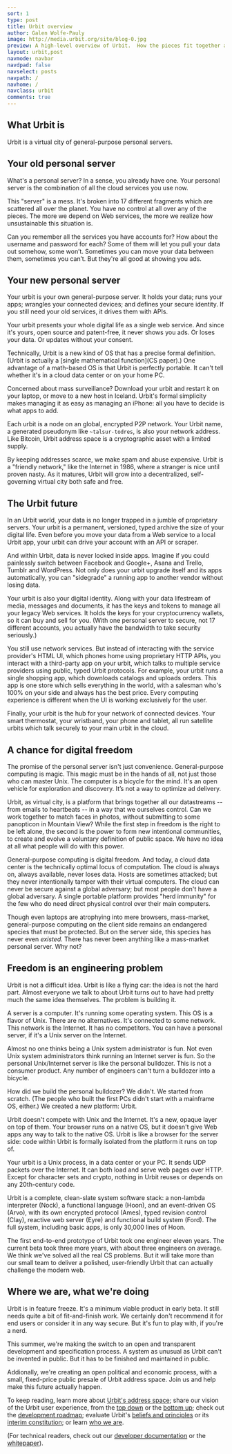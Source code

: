 ```yaml
---
sort: 1
type: post
title: Urbit overview
author: Galen Wolfe-Pauly
image: http://media.urbit.org/site/blog-0.jpg
preview: A high-level overview of Urbit.  How the pieces fit together and what we think the future will look like as Urbit grows up.
layout: urbit,post
navmode: navbar
navdpad: false
navselect: posts
navpath: /
navhome: /
navclass: urbit
comments: true
---
```


## What Urbit is

Urbit is a virtual city of general-purpose personal servers.

## Your old personal server

What's a personal server?  In a sense, you already have one.  Your
personal server is the combination of all the cloud services you use
now.

This "server" is a mess.  It's broken into 17 different fragments
which are scattered all over the planet.  You have no control at all
over any of the pieces.  The more we depend on Web services, the more
we realize how unsustainable this situation is.

Can you remember all the services you have accounts for?  How about
the username and password for each?  Some of them will let you pull
your data out somehow, some won’t.  Sometimes you can move your data
between them, sometimes you can’t.  But they're all good at
showing you ads.

## Your new personal server

Your urbit is your own general-purpose server.  It holds your
data; runs your apps; wrangles your connected devices; and
defines your secure identity.  If you still need your old
services, it drives them with APIs.

Your urbit presents your whole digital life as a single web
service.  And since it's yours, open source and patent-free, it
never shows you ads.  Or loses your data.  Or updates without
your consent.

Technically, Urbit is a new kind of OS that has a precise formal
definition.  (Urbit is actually a [single mathematical function](CS
paper).)  One advantage of a math-based OS is that Urbit is perfectly
portable.  It can't tell whether it's in a cloud data center or on
your home PC.

Concerned about mass surveillance?  Download your urbit and restart it
on your laptop, or move to a new host in Iceland.  Urbit's formal
simplicity makes managing it as easy as managing an iPhone: all you
have to decide is what apps to add.

Each urbit is a node on an global, encrypted P2P network.  Your Urbit
name, a generated pseudonym like `~talsur-todres`, is also your network
address.  Like Bitcoin, Urbit address space is a cryptographic asset
with a limited supply.

By keeping addresses scarce, we make spam and abuse expensive.  Urbit
is a "friendly network," like the Internet in 1986, where a stranger
is nice until proven nasty.  As it matures, Urbit will grow into a
decentralized, self-governing virtual city both safe and free.

## The Urbit future

In an Urbit world, your data is no longer trapped in a jumble of
proprietary servers.  Your urbit is a permanent, versioned, typed
archive the size of your digital life.  Even before you move your data
from a Web service to a local Urbit app, your urbit can drive your
account with an API or scraper.

And within Urbit, data is never locked inside apps.  Imagine if you
could painlessly switch between Facebook and Google+, Asana and
Trello, Tumblr and WordPress.  Not only does your urbit upgrade itself
and its apps automatically, you can "sidegrade" a running app to
another vendor without losing data.

Your urbit is also your digital identity.  Along with your data
lifestream of media, messages and documents, it has the keys and
tokens to manage all your legacy Web services.  It holds the keys
for your cryptocurrency wallets, so it can buy and sell for you.
(With one personal server to secure, not 17 different accounts,
you actually have the bandwidth to take security seriously.)

You still use network services.  But instead of interacting with
the service provider's HTML UI, which phones home using
proprietary HTTP APIs, you interact with a third-party app on
your urbit, which talks to multiple service providers using
public, typed Urbit protocols.  For example, your urbit runs a
single shopping app, which downloads catalogs and uploads orders.
This app is one store which sells everything in the world, with a
salesman who's 100% on your side and always has the best price.
Every computing experience is different when the UI is working
exclusively for the user.

Finally, your urbit is the hub for your network of connected
devices.  Your smart thermostat, your wristband, your phone and
tablet, all run satellite urbits which talk securely to your main
urbit in the cloud.

## A chance for digital freedom

The promise of the personal server isn't just convenience.
General-purpose computing is magic.  This magic must be in the
hands of all, not just those who can master Unix.   The computer
is a bicycle for the mind.  It's an open vehicle for exploration
and discovery.  It’s not a way to optimize ad delivery.

Urbit, as virtual city, is a platform that brings together all our
datastreams -- from emails to heartbeats -- in a way that we ourselves
control.  Can we work together to match faces in photos, without
submitting to some panopticon in Mountain View?  While the first step
in freedom is the right to be left alone, the second is the power to
form new intentional communities, to create and evolve a voluntary
definition of public space.  We have no idea at all what people will
do with this power.

General-purpose computing is digital freedom.  And today, a cloud data
center is the technically optimal locus of computation.  The cloud is
always on, always available, never loses data.  Hosts are sometimes
attacked; but they never intentionally tamper with their virtual
computers.  The cloud can never be secure against a global adversary;
but most people don't have a global adversary.  A single portable
platform provides "herd immunity" for the few who do need direct
physical control over their main computers.

Though even laptops are atrophying into mere browsers, mass-market,
general-purpose computing on the client side remains an endangered
species that must be protected.  But on the server side, this species
has never even *existed*.  There has never been anything like a
mass-market personal server.  Why not?

## Freedom is an engineering problem

Urbit is not a difficult idea.  Urbit is like a flying car: the idea
is not the hard part.  Almost everyone we talk to about Urbit turns
out to have had pretty much the same idea themselves.  The problem is
building it.

A server is a computer.  It's running some operating system.  This OS
is a flavor of Unix.  There are no alternatives.  It's connected to
some network.  This network is the Internet.  It has no competitors.
You can have a personal server, if it's a Unix server on the Internet.

Almost no one thinks being a Unix system administrator is fun.  Not
even Unix system administrators think running an Internet server is
fun.  So the personal Unix/Internet server is like the personal
bulldozer.  This is not a consumer product.  Any number of engineers
can't turn a bulldozer into a bicycle.

How did we build the personal bulldozer?  We didn't.  We started
from scratch.  (The people who built the first PCs didn't start
with a mainframe OS, either.)  We created a new platform: Urbit.

Urbit doesn't compete with Unix and the Internet.  It's a new,
opaque layer on top of them.  Your browser runs on a native OS,
but it doesn't give Web apps any way to talk to the native OS.
Urbit is like a browser for the server side: code within Urbit is
formally isolated from the platform it runs on top of.

Your urbit is a Unix process, in a data center or your PC.  It sends
UDP packets over the Internet.  It can both load and serve web pages
over HTTP.  Except for character sets and crypto, nothing in Urbit
reuses or depends on any 20th-century code.

Urbit is a complete, clean-slate system software stack: a
non-lambda interpreter (Nock), a functional language (Hoon), and
an event-driven OS (Arvo), with its own encrypted protocol
(Ames), typed revision control (Clay), reactive web server (Eyre)
and functional build system (Ford).  The full system, including
basic apps, is only 30,000 lines of Hoon.

The first end-to-end prototype of Urbit took one engineer eleven
years.  The current beta took three more years, with about three
engineers on average.  We think we've solved all the real CS
problems.  But it will take more than our small team to deliver a
polished, user-friendly Urbit that can actually challenge the
modern web.

## Where we are, what we're doing

Urbit is in feature freeze.  It's a minimum viable product in
early beta.  It still needs quite a bit of fit-and-finish work.
We certainly don't recommend it for end users or consider it in
any way secure.  But it's fun to play with, if you're a nerd.

This summer, we're making the switch to an open and transparent
development and specification process.  A system as unusual as
Urbit can't be invented in public.  But it has to be finished and
maintained in public.

Addionally, we're creating an open political and economic process,
with a small, fixed-price public presale of Urbit address space.  Join
us and help make this future actually happen.

To keep reading, learn more about [Urbit's address
space](../address-space); share our vision of the Urbit user
experience, from the [top down](../vision) or the [bottom
up](../magic); check out the [development roadmap](../roadmap);
evaluate Urbit's [beliefs and principles](../principles) or its
[interim constitution](../constitution); or learn [who we
are](../company).

(For technical readers, check out our [developer documentation](/docs) or
the [whitepaper](https://storage.googleapis.com/urbit-extra/paper.pdf)).
